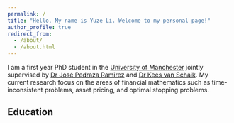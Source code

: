 ```yaml
---
permalink: /
title: "Hello, My name is Yuze Li. Welcome to my personal page!"
author_profile: true
redirect_from: 
  - /about/
  - /about.html
---
```


I am a first year PhD student in the [University of Manchester](https://www.manchester.ac.uk/) jointly supervised by [Dr José Pedraza Ramirez](https://research.manchester.ac.uk/en/persons/jose-pedraza-ramirez) and [Dr Kees van Schaik](https://personalpages.manchester.ac.uk/staff/kees.vanschaik/). My current research focus on the areas of financial mathematics such as time-inconsistent problems, asset pricing, and optimal stopping problems.

## Education
